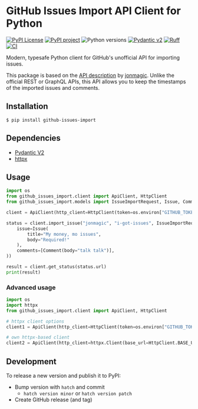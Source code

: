 # GitHub Issues Import API Client for Python

[![PyPI License](https://img.shields.io/pypi/l/github-issues-import)](https://github.com/zyv/github-issues-import/blob/main/LICENSE)
[![PyPI project](https://img.shields.io/pypi/v/github-issues-import.svg?logo=python&logoColor=edb641)](https://pypi.python.org/pypi/github-issues-import)
![Python versions](https://img.shields.io/pypi/pyversions/github-issues-import.svg?logo=python&logoColor=edb641)
[![Pydantic v2](https://img.shields.io/endpoint?url=https://raw.githubusercontent.com/pydantic/pydantic/main/docs/badge/v2.json)](https://docs.pydantic.dev/latest/contributing/#badges)
[![Ruff](https://img.shields.io/endpoint?url=https://raw.githubusercontent.com/astral-sh/ruff/main/assets/badge/v2.json)](https://github.com/astral-sh/ruff)
[![CI](https://github.com/zyv/github-issues-import/workflows/CI/badge.svg)](https://github.com/zyv/github-issues-import/actions)

Modern, typesafe Python client for GitHub's unofficial API for importing issues.

This package is based on the [API description](https://gist.github.com/jonmagic/5282384165e0f86ef105) by [jonmagic](https://github.com/jonmagic). Unlike the official REST or GraphQL APIs, this API allows you to keep the timestamps of the imported issues and comments.

## Installation

```shell
$ pip install github-issues-import
```

## Dependencies

* [Pydantic V2](https://pydantic.dev)
* [httpx](https://www.python-httpx.org)

## Usage

```python
import os
from github_issues_import.client import ApiClient, HttpClient
from github_issues_import.models import IssueImportRequest, Issue, Comment

client = ApiClient(http_client=HttpClient(token=os.environ["GITHUB_TOKEN"]))

status = client.import_issue("jonmagic", "i-got-issues", IssueImportRequest(
    issue=Issue(
        title="My money, mo issues",
        body="Required!"
    ),
    comments=[Comment(body="talk talk")],
))

result = client.get_status(status.url)
print(result)
```

### Advanced usage

```python
import os
import httpx
from github_issues_import.client import ApiClient, HttpClient

# httpx client options
client1 = ApiClient(http_client=HttpClient(token=os.environ["GITHUB_TOKEN"], timeout=60))

# own httpx-based client
client2 = ApiClient(http_client=httpx.Client(base_url=HttpClient.BASE_URL))
```

## Development

To release a new version and publish it to PyPI:

* Bump version with `hatch` and commit
  * `hatch version minor` or `hatch version patch`
* Create GitHub release (and tag)

